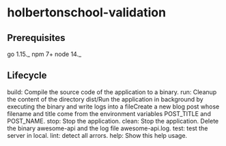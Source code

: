 # holbertonschool-validation

## Prerequisites
go 1.15._
npm 7+
node 14._

## Lifecycle
build:   Compile the source code of the application to a binary.
run:   Cleanup the content of the directory dist/Run the application in background by executing the binary and write logs into a fileCreate a new blog post whose filename and title come from the environment variables POST_TITLE and POST_NAME.
stop: Stop the application.
clean: Stop the application. Delete the binary awesome-api and the log file awesome-api.log.
test: test the server in local.
lint: detect all arrors.
help: Show this help usage.
